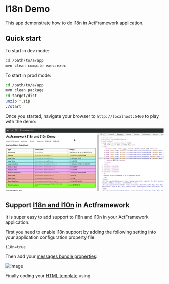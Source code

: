 # I18n Demo

This app demonstrate how to do i18n in ActFramework application.

## Quick start

To start in dev mode:

```bash
cd /path/to/a/app
mvn clean compile exec:exec
```

To start in prod mode:

```bash
cd /path/to/a/app
mvn clean package
cd target/dist
unzip *.zip
./start
```

Once you started, navigate your browser to `http://localhost:5460` to play with the demo:

![demo-image](demo.gif)

## Support [I18n and I10n](https://www.w3.org/International/questions/qa-i18n) in Actframework

It is super easy to add support to i18n and i10n in your ActFramework application.

First you need to enable i18n support by adding the following setting into your application configuration property file:

```properties
i18n=true
```

Then add your [messages bundle properties](https://github.com/act-gallery/i18n/tree/master/src/main/resources):

![image](https://user-images.githubusercontent.com/216930/66710487-557b6080-edc5-11e9-8cdb-b7684ed2fbfb.png)

Finally coding your [HTML template]() using 

